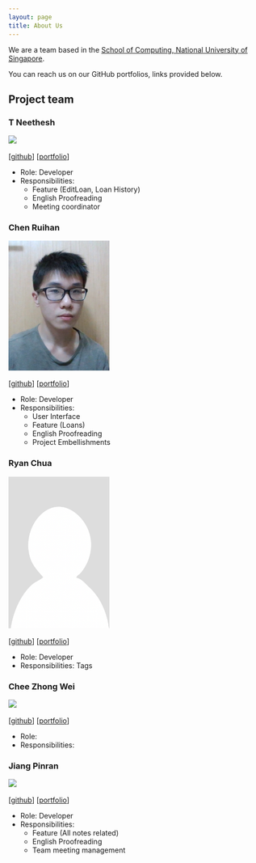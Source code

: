 ```yaml
---
layout: page
title: About Us
---
```


We are a team based in the [School of Computing, National University of Singapore](http://www.comp.nus.edu.sg).

You can reach us on our GitHub portfolios, links provided below.

## Project team

### T Neethesh

<img src="images/neethesh26.png" width="200px">

[[github](https://github.com/Neethesh26)]
[[portfolio](team/neethesh26.md)]

* Role: Developer
* Responsibilities:
  * Feature (EditLoan, Loan History)
  * English Proofreading
  * Meeting coordinator

### Chen Ruihan

<img src="images/rui-han-crh.png" width="200px">

[[github](http://github.com/rui-han-crh)]
[[portfolio](team/rui-han-crh.md)]

* Role: Developer
* Responsibilities: 
  * User Interface
  * Feature (Loans)
  * English Proofreading
  * Project Embellishments

### Ryan Chua

<img src="images/ryanczx.png" width="200px">

[[github](http://github.com/ryanczx)]
[[portfolio](team/ryanczx.md)]

* Role: Developer
* Responsibilities: Tags

### Chee Zhong Wei

<img src="images/czhongwei.png" width="200px">

[[github](http://github.com/czhongwei)]
[[portfolio](team/czhongwei.md)]

* Role:
* Responsibilities:

### Jiang Pinran

<img src="images/pinran-j.png" width="200px">

[[github](http://github.com/Pinran-J)]
[[portfolio](team/pinran-j.md)]

* Role: Developer
* Responsibilities:
  * Feature (All notes related)
  * English Proofreading
  * Team meeting management

